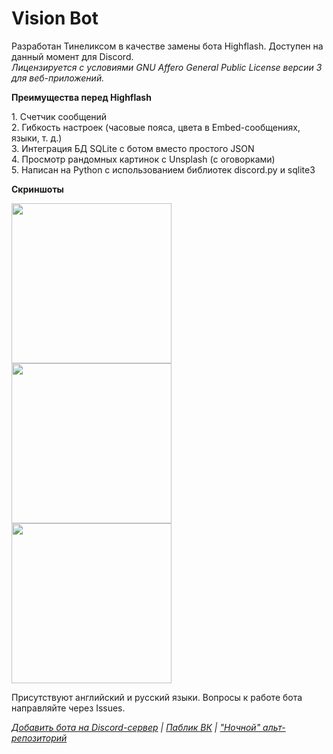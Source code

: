 <h1>Vision Bot</h1>
<p>Разработан Тинеликсом в качестве замены бота Highflash. Доступен на данный момент для Discord.<br>
<i>Лицензируется с условиями GNU Affero General Public License версии 3 для веб-приложений.</i>
<p><b>Преимущества перед Highflash</b>
<p>1. Счетчик сообщений
<br>2. Гибкость настроек (часовые пояса, цвета в Embed-сообщениях, языки, т. д.)
<br>3. Интеграция БД SQLite с ботом вместо простого JSON
<br>4. Просмотр рандомных картинок с Unsplash (с оговорками)
<br>5. Написан на Python с использованием библиотек discord.py и sqlite3
<p><b>Скриншоты</b>
<p><img src="https://media.discordapp.net/attachments/794585820312633354/794964876400525332/screenshot_001.png" height="256"></img>
<img src="https://media.discordapp.net/attachments/794585820312633354/794964890414612490/screenshot_002.png" height="256"></img>
<img src="https://media.discordapp.net/attachments/794585820312633354/794964896558743582/screenshot_003.png" height="256"></img>
<p>Присутствуют английский и русский языки. Вопросы к работе бота направляйте через Issues.
<p><i><a href="https://discord.com/api/oauth2/authorize?client_id=785383439196487720&permissions=8&scope=bot">Добавить бота на Discord-сервер</a> | <a href="https://vk.com/tinelix">Паблик ВК</a> | <a href="https://repl.it/@tinelix/visionbot">"Ночной" альт-репозиторий</i></a>
